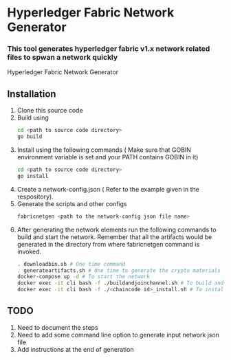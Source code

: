 # Hyperledger Fabric Network Generator
### This tool generates hyperledger fabric v1.x network related files to spwan a network quickly
Hyperledger Fabric Network Generator

## Installation 
1. Clone this source code
2. Build using 
    ```sh
    cd <path to source code directory>
    go build
    ```
3. Install using  the following commands ( Make sure that GOBIN environment variable is set and your PATH contains GOBIN in it)
    ```sh
    cd <path to source code directory>
    go install
    ```
4. Create a network-config.json ( Refer to the example given in the respository).
5. Generate the scripts and other configs
    ```sh
    fabricnetgen <path to the network-config json file name>
    ```
6. After generating the network elements run the following commands to build and start the network. Remember that all the artifacts would be generated in the directory from where fabricnetgen command is invoked.
    ```sh
    . downloadbin.sh # One time command
    . generateartifacts.sh # One time to generate the crypto materials
    docker-compose up -d # To start the network
    docker exec -it cli bash -f ./buildandjoinchannel.sh # To build and join channel
    docker exec -it cli bash -f ./<chaincode id>_install.sh # To install the chain code
    
    ```

## TODO
1. Need to document the steps 
2. Need to add some command line option to generate input network json file
3. Add instructions at the end of generation 
